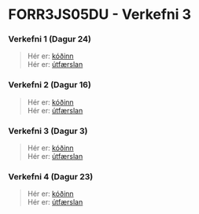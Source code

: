 # FORR3JS05DU - Verkefni 3

### Verkefni 1 (Dagur 24)
> Hér er: [kóðinn](https://github.com/MikaelAndriIngason/FORR3JS05DU-Verkefni-3/tree/master/docs/Verkefni%201%20-%20(24%20-%20sticky%20nav))   
> Hér er: [útfærslan](https://mikaelandriingason.github.io/FORR3JS05DU-Verkefni-3/Verkefni%201%20-%20(24%20-%20sticky%20nav)/)

### Verkefni 2 (Dagur 16)
> Hér er: [kóðinn](https://github.com/MikaelAndriIngason/FORR3JS05DU-Verkefni-3/tree/master/docs/Verkefni%202%20-%20(16%20-%20mouse%20move%20shadow))   
> Hér er: [útfærslan](https://mikaelandriingason.github.io/FORR3JS05DU-Verkefni-3/Verkefni%202%20-%20(16%20-%20mouse%20move%20shadow)/)

### Verkefni 3 (Dagur 3)
> Hér er: [kóðinn](https://github.com/MikaelAndriIngason/FORR3JS05DU-Verkefni-3/tree/master/docs/Verkefni%203%20-%20(3%20-%20CSS%20Variables))   
> Hér er: [útfærslan](https://mikaelandriingason.github.io/FORR3JS05DU-Verkefni-3/Verkefni%203%20-%20(3%20-%20CSS%20Variables)/)

### Verkefni 4 (Dagur 23)
> Hér er: [kóðinn](https://github.com/MikaelAndriIngason/FORR3JS05DU-Verkefni-3/tree/master/docs/Verkefni%204%20-%20(23%20-%20Speech%20synthesis))   
> Hér er: [útfærslan](https://mikaelandriingason.github.io/FORR3JS05DU-Verkefni-3/Verkefni%204%20-%20(23%20-%20Speech%20synthesis)/)
